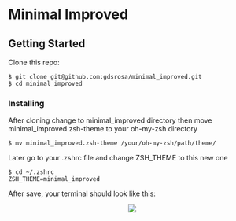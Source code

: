 # Minimal Improved

## Getting Started

Clone this repo:

```
$ git clone git@github.com:gdsrosa/minimal_improved.git 
$ cd minimal_improved
```

### Installing

After cloning change to minimal_improved directory then move minimal_improved.zsh-theme to your oh-my-zsh directory
```
$ mv minimal_improved.zsh-theme /your/oh-my-zsh/path/theme/
```

Later go to your .zshrc file and change ZSH_THEME to this new one

```
$ cd ~/.zshrc
ZSH_THEME=minimal_improved
```
After save, your terminal should look like this:

<p align="center" width="200" height="200">
  <img src="https://raw.githubusercontent.com/gdsrosa/minimal_improved/master/minimal_improved_theme.png">
  <br/>
</p>


